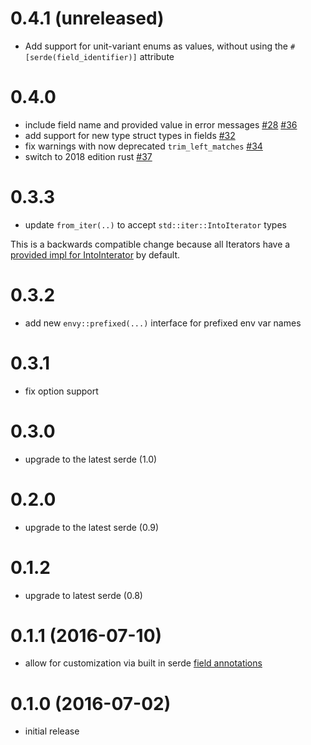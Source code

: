 # 0.4.1 (unreleased)

* Add support for unit-variant enums as values, without using the `#[serde(field_identifier)]` attribute

# 0.4.0

* include field name and provided value in error messages [#28](https://github.com/softprops/envy/pull/28) [#36](https://github.com/softprops/envy/pull/36)
* add support for new type struct types in fields [#32](https://github.com/softprops/envy/pull/32)
* fix warnings with now deprecated `trim_left_matches` [#34](https://github.com/softprops/envy/pull/34)
* switch to 2018 edition rust [#37](https://github.com/softprops/envy/pull/37)

# 0.3.3

* update `from_iter(..)` to accept `std::iter::IntoIterator` types

This is a backwards compatible change because all Iterators have a [provided impl for IntoInterator](https://doc.rust-lang.org/src/core/iter/traits.rs.html#255-262) by default.

# 0.3.2

* add new `envy::prefixed(...)` interface for prefixed env var names

# 0.3.1

* fix option support

# 0.3.0

* upgrade to the latest serde (1.0)

# 0.2.0

* upgrade to the latest serde (0.9)

# 0.1.2

* upgrade to latest serde (0.8)

# 0.1.1 (2016-07-10)

* allow for customization via built in serde [field annotations](https://github.com/serde-rs/serde#annotations)

# 0.1.0 (2016-07-02)

* initial release
